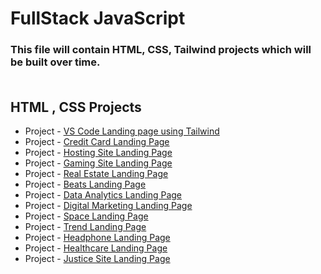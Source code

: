 # FullStack JavaScript 

### This file will contain HTML, CSS, Tailwind projects which will be built over time. <br> <br>

## HTML , CSS Projects
- Project - [VS Code Landing page using Tailwind](https://github.com/MadhavSahi/FullStack-JavaScript-2022-23/tree/main/Class-08-Tailwind_27Nov2022/VSCode_Clone_Tailwind "Repo Link")
- Project - [Credit Card Landing Page](https://github.com/MadhavSahi/FullStack-JavaScript-2022-23/tree/main/Projects-Sols/12%20Dec%20Projects%20Sols%20-%20HTML%2CCSS/Project-1-Sol-Credit_Card_Page "Repo Link")
- Project - [Hosting Site Landing Page](https://github.com/MadhavSahi/FullStack-JavaScript-2022-23/tree/main/Projects-Sols/12%20Dec%20Projects%20Sols%20-%20HTML%2CCSS/Project-2-Sol-Hosting_Site_Page "Repo Link")
- Project - [Gaming Site Landing Page](https://github.com/MadhavSahi/FullStack-JavaScript-2022-23/tree/main/Projects-Sols/12%20Dec%20Projects%20Sols%20-%20HTML%2CCSS/Project-3-Sol-Gaming_Landing_Page "Repo Link")
- Project - [Real Estate Landing Page](https://github.com/MadhavSahi/FullStack-JavaScript-2022-23/tree/main/Projects-Sols/12%20Dec%20Projects%20Sols%20-%20HTML%2CCSS/Project-4-Sol_Real_Estate_Page "Repo Link")
- Project - [Beats Landing Page](https://github.com/MadhavSahi/FullStack-JavaScript-2022-23/tree/main/Projects-Sols/12%20Dec%20Projects%20Sols%20-%20HTML%2CCSS/Project-5-Sol-Beats_Landing_Page "Repo Link")
- Project - [Data Analytics Landing Page](https://github.com/MadhavSahi/FullStack-JavaScript-2022-23/tree/main/Projects-Sols/12%20Dec%20Projects%20Sols%20-%20HTML%2CCSS/Project-6-Sol-Data_Analytics_Page "Repo Link")
- Project - [Digital Marketing Landing Page](https://github.com/MadhavSahi/FullStack-JavaScript-2022-23/tree/main/Projects-Sols/20Nov-Project_Sols%20-%20HTML%2CCSS/Project-1-Sol "Repo Link")
- Project - [Space Landing Page](https://github.com/MadhavSahi/FullStack-JavaScript-2022-23/tree/main/Projects-Sols/20Nov-Project_Sols%20-%20HTML%2CCSS/Project-2-Sol "Repo Link")
- Project - [Trend Landing Page](https://github.com/MadhavSahi/FullStack-JavaScript-2022-23/tree/main/Projects-Sols/20Nov-Project_Sols%20-%20HTML%2CCSS/Project-3-Sol "Repo Link")
- Project - [Headphone Landing Page](https://github.com/MadhavSahi/FullStack-JavaScript-2022-23/tree/main/Projects-Sols/26%20Nov%20Project%20Sols%20-%20Tailwind/Project-1-Sol "Repo Link")
- Project - [Healthcare Landing Page](https://github.com/MadhavSahi/FullStack-JavaScript-2022-23/tree/main/Projects-Sols/26%20Nov%20Project%20Sols%20-%20Tailwind/Project-2-Sol "Repo Link")
- Project - [Justice Site Landing Page](https://github.com/MadhavSahi/FullStack-JavaScript-2022-23/tree/main/Projects-Sols/26%20Nov%20Project%20Sols%20-%20Tailwind/Project-3-Sol "Repo Link")
